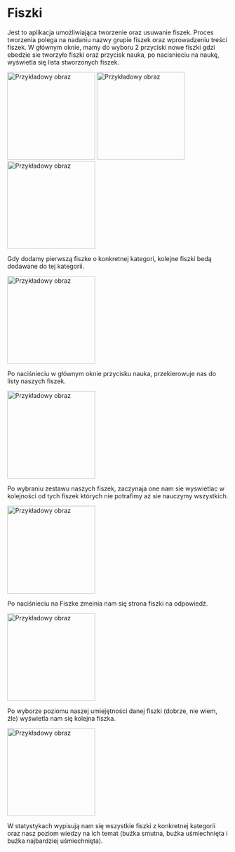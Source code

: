 # Fiszki

Jest to aplikacja umożliwiająca tworzenie oraz usuwanie fiszek. Proces tworzenia polega na nadaniu nazwy grupie fiszek oraz wprowadzeniu treści fiszek. W głównym oknie, mamy do wyboru 2 przyciski nowe fiszki gdzi ebedzie sie tworzyło fiszki oraz przycisk nauka, po nacisnieciu na naukę, wyświetla się lista stworzonych fiszek. 

<img src="https://github.com/Jey0204/Fiszki/assets/130754053/94f014b8-3f97-403a-bb34-c08e42d1c0a2" alt="Przykładowy obraz" width="200" height="auto">

<img src="(https://github.com/Jey0204/Fiszki/assets/130754053/fff7fc5c-5f96-4d75-88a4-ce970004b55c)" alt="Przykładowy obraz" width="200" height="auto">

<img src="https://github.com/Jey0204/Fiszki/assets/130754053/b7829965-0b66-4867-bca4-7c70324de7dc" alt="Przykładowy obraz" width="200" height="auto">


Gdy dodamy pierwszą fiszke o konkretnej kategori, kolejne fiszki bedą dodawane do tej kategorii.

<img src="https://github.com/Jey0204/Fiszki/assets/130754053/73336e2d-2b9f-4d3f-b07f-181c964d1d1c" alt="Przykładowy obraz" width="200" height="auto">

Po naciśnieciu w głównym oknie przycisku nauka, przekierowuje nas do listy naszych fiszek.

<img src="https://github.com/Jey0204/Fiszki/assets/130754053/9467af09-dad6-41d4-92aa-d445c060a667" alt="Przykładowy obraz" width="200" height="auto">

Po wybraniu zestawu naszych fiszek, zaczynaja one nam sie wyswietlac w kolejności od tych fiszek których nie potrafimy aż sie nauczymy wszystkich.

<img src="https://github.com/Jey0204/Fiszki/assets/130754053/03152215-3a09-4416-a0fb-a44d0d118df8" alt="Przykładowy obraz" width="200" height="auto">

Po naciśnieciu na Fiszke zmeinia nam się strona fiszki na odpowiedź.

<img src="https://github.com/Jey0204/Fiszki/assets/130754053/c23317cc-5f32-4ac2-ad28-e8c0a57839dd" alt="Przykładowy obraz" width="200" height="auto">

Po wyborze poziomu naszej umiejętności danej fiszki (dobrze, nie wiem, źle) wyświetla nam się kolejna fiszka.

<img src="https://github.com/Jey0204/Fiszki/assets/130754053/586e5754-b858-440c-84e0-1ca705024d8d" alt="Przykładowy obraz" width="200" height="auto">

W statystykach wypisują nam się wszystkie fiszki z konkretnej kategorii oraz nasz poziom wiedzy na ich temat (buźka smutna, buźka uśmiechnięta i buźka najbardziej uśmiechnięta).
